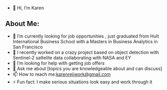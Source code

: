 - 👋 Hi, I’m Karen
## About Me:
- 🔭 I’m currently looking for job opportunities , just graduated from Hult International Business School with a Masters in Business Analytics in San Francisco
- 🌱 I recently worked on a crazy project based on object detection with Sentinel-2 sattelite data collaborating with NASA and EY
- 🤔 I’m looking for help with getting job offers 
- 💬 Ask me about [topics you are knowledgeable about and can discuss]
- 📫 How to reach me:karenrejiwork@gmail.com
- ⚡ Fun fact: I make serious situations look easy and work through it 

<!---
KRM1007/KRM1007 is a ✨ special ✨ repository because its `README.md` (this file) appears on your GitHub profile.
You can click the Preview link to take a look at your changes.
--->
